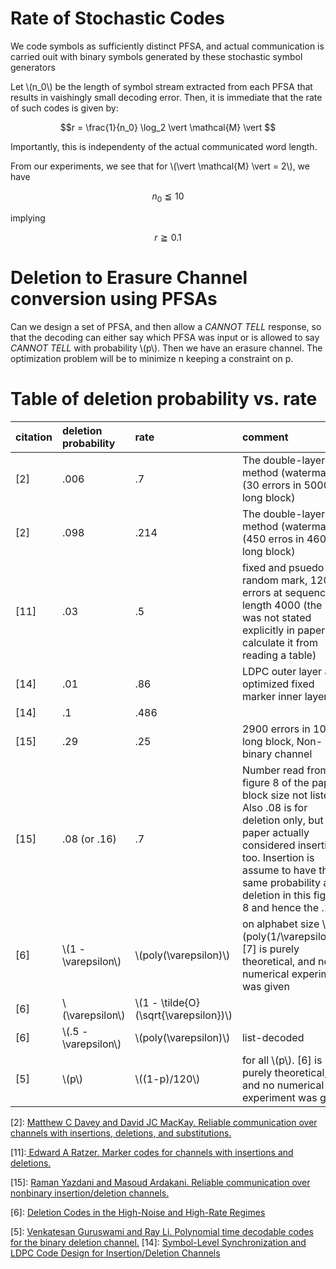 # Rate of Stochastic Codes 

We code symbols as sufficiently distinct PFSA, and actual communication is carried ouit with binary symbols generated by these stochastic symbol generators

Let \\\(n_0\\\) be the length of symbol stream extracted from each PFSA that results in vaishingly small decoding error.
Then, it is immediate that the rate of such codes is given by:

$$r = \frac{1}{n_0} \log_2 \vert \mathcal{M} \vert $$

Importantly, this is independenty of the actual communicated word length.

From our experiments, we see that for \\\(\vert \mathcal{M} \vert = 2\\\), we have 

$$ n_0 \leqq 10 $$

implying 

$$r \geqq 0.1 $$

# Deletion to Erasure Channel conversion using PFSAs

Can we design a set of PFSA, and then allow a *CANNOT TELL* response, so that the decoding can either say which PFSA was input or is allowed to say *CANNOT TELL* with probability \\\(p\\\). Then we have an erasure channel. The optimization problem will be to minimize n keeping a constraint on p.


# Table of deletion probability vs. rate 

| citation | deletion probability | rate | comment |
|:--|:--|:--|:--|
| \[2\] | .006 | .7 | The double-layered method (watermark) (30 errors in 5000 long block) | 
| \[2\] | .098 | .214 | The double-layered method (watermark) (450 erros in 4600 long block) |
| \[11\]| .03  |.5 | fixed and psuedo-random mark, 120 errors at sequence length 4000 (the 120 was not stated explicitly in paper, I calculate it from reading a table) |
| \[14\]| .01 | .86 | LDPC outer layer and optimized fixed marker inner layer |
| \[14\]| .1 | .486 | |
| \[15\] | .29 | .25 | 2900 errors in 10012 long block, Non-binary channel|
| \[15\] | .08 (or .16) | .7 | Number read from figure 8 of the paper, block size not listed. Also .08 is for deletion only, but the paper actually considered insertion too. Insertion is assume to have the same probability as deletion in this figure 8 and hence the .16. | 
| \[6\] | \\\(1 - \varepsilon\\\)| \\\(poly(\varepsilon)\\\) | on alphabet size  \\\(poly(1/\varepsilon)\\\). \[7\] is purely theoretical, and no numerical experiment was given|
| \[6\] | \\\(\varepsilon\\\) | \\\(1 - \tilde{O}\(\sqrt{\varepsilon}\)\\\) | 
| \[6\] | \\\(.5 - \varepsilon\\\) | \\\(poly(\varepsilon)\\\) | list-decoded |
| \[5\] | \\\(p\\\) | \\\(\(1-p\)/120\\\) | for all \\\(p\\\). \[6\] is purely theoretical, and no numerical experiment was given| 

\[2\]: [Matthew C Davey and David JC MacKay. Reliable communication over channels with insertions, deletions, and substitutions.](https://ieeexplore.ieee.org/stamp/stamp.jsp?arnumber=910582)

\[11\]:[ Edward A Ratzer. Marker codes for channels with insertions and deletions.](https://link.springer.com/article/10.1007/BF03219806)

\[15\]: [Raman Yazdani and Masoud Ardakani. Reliable communication over nonbinary insertion/deletion channels.](https://ieeexplore.ieee.org/stamp/stamp.jsp?arnumber=6334504)

\[6\]: [Deletion Codes in the High-Noise and High-Rate Regimes](https://ieeexplore.ieee.org/document/7835185)

\[5\]: [Venkatesan Guruswami and Ray Li. Polynomial time decodable codes for the binary deletion channel.](https://ieeexplore.ieee.org/document/8502134)
\[14\]: [Symbol-Level Synchronization and LDPC Code Design for Insertion/Deletion Channels](https://ieeexplore.ieee.org/abstract/document/5733455)